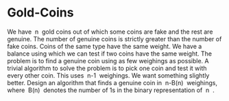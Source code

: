 # Gold-Coins
We have ​ n ​ gold coins out of which some coins are fake and the rest are
genuine. The number of genuine coins is strictly greater than the number of fake
coins. Coins of the same type have the same weight. We have a balance using
which we can test if two coins have the same weight.
The problem is to find a genuine coin using as few weighings as possible. A
trivial algorithm to solve the problem is to pick one coin and test it with every other
coin. This uses ​ n-1 ​ weighings. We want something slightly better. Design an
algorithm that finds a genuine coin in ​ n-B(n) ​ weighings, where ​ B(n) ​ denotes the
number of 1s in the binary representation of ​ n ​ .
